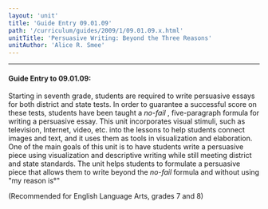 ```yaml
---
layout: 'unit'
title: 'Guide Entry 09.01.09'
path: '/curriculum/guides/2009/1/09.01.09.x.html'
unitTitle: 'Persuasive Writing: Beyond the Three Reasons'
unitAuthor: 'Alice R. Smee'
---
```


<body>
<hr/>
 <h4>
  Guide Entry to 09.01.09:
 </h4>
 Starting in seventh grade, students are required to write persuasive essays for both district and state tests.  In order to guarantee a successful score on these tests, students have been taught a
 <i>
  no-fail
 </i>
 , five-paragraph formula for writing a persuasive essay. This unit incorporates visual stimuli, such as television, Internet, video, etc. into the lessons to help students connect images and text, and it uses them as tools in visualization and elaboration. One of the main goals of this unit is to have students write a persuasive piece using visualization and descriptive writing while still meeting district and state standards. The unit helps students to formulate a persuasive piece that allows them to write beyond the
 <i>
  no-fail
 </i>
 formula and without using "my reason is°­"
<p>
  (Recommended for English Language Arts, grades 7 and 8)
 </p>

</body>
